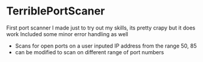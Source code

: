 # TerriblePortScaner
First port scanner I made just to try out my skills, its pretty crapy but it does work
Included some minor error handling as well
- Scans for open ports on a user inputed IP address from the range 50, 85
- can be modified to scan on different range of port numbers
